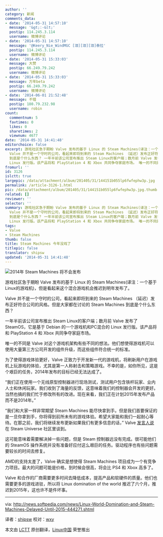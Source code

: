 ```yaml
---
author: ''
category: 新闻
comments_data:
- date: '2014-05-31 14:57:10'
  message: '&gt;:-&lt;'
  postip: 114.245.3.114
  username: 微博评论
- date: '2014-05-31 14:57:10'
  message: '@Keery_Nie_WindMGC [泪][泪][泪]泰拉'
  postip: 114.245.3.114
  username: 微博评论
- date: '2014-05-31 15:33:03'
  message: 大赞
  postip: 66.249.79.242
  username: 微博评论
- date: '2014-05-31 15:33:03'
  message: 万年beta
  postip: 66.249.79.242
  username: 微博评论
- date: '2014-06-01 21:52:48'
  message: 不错
  postip: 180.79.232.98
  username: robin
count:
  commentnum: 5
  favtimes: 0
  likes: 0
  sharetimes: 2
  viewnum: 4677
date: '2014-05-31 14:41:48'
editorchoice: false
excerpt: 游戏社区急于期盼 Valve 发布的基于 Linux 的 Steam Machines(译注：一个基于Linux的游戏机)，但是看起来这个混合游戏机会推迟到明年发布了。
  Valve 并不是一个守时的公司，看起来即将到来的 Steam Machines （延迟）发布正好符合公司的风格。但是大家都在讨论的 Steam Machines
  到底是个什么东西？ 一年半前该公司宣布推出 Steam Linux的客户端；数月前 Valve 发布了SteamOS，它是基于 Debian 的一个游戏机和PC混合的
  Linux 发行版。该产品将和 PlayStation 4 和 Xbox 共同争夺家庭市场。 唯一的不同是 Valve 对这个游戏机架构有些不同的
fromurl: ''
id: 3126
islctt: true
largepic: /data/attachment/album/201405/31/144151b055lp6fwfephw3p.jpg
permalink: /article-3126-1.html
pic: /data/attachment/album/201405/31/144151b055lp6fwfephw3p.jpg.thumb.jpg
related: []
reviewer: ''
selector: ''
summary: 游戏社区急于期盼 Valve 发布的基于 Linux 的 Steam Machines(译注：一个基于Linux的游戏机)，但是看起来这个混合游戏机会推迟到明年发布了。
  Valve 并不是一个守时的公司，看起来即将到来的 Steam Machines （延迟）发布正好符合公司的风格。但是大家都在讨论的 Steam Machines
  到底是个什么东西？ 一年半前该公司宣布推出 Steam Linux的客户端；数月前 Valve 发布了SteamOS，它是基于 Debian 的一个游戏机和PC混合的
  Linux 发行版。该产品将和 PlayStation 4 和 Xbox 共同争夺家庭市场。 唯一的不同是 Valve 对这个游戏机架构有些不同的
tags:
- Valve
- Steam Machines
thumb: false
title: Steam Machines 今年没戏了
titlepic: false
translator: shipsw
updated: '2014-05-31 14:41:48'
---
```


![2014年 Steam Machines 将不会发布](/data/attachment/album/201405/31/144151b055lp6fwfephw3p.jpg)


游戏社区急于期盼 Valve 发布的基于 Linux 的 Steam Machines(译注：一个基于Linux的游戏机)，但是看起来这个混合游戏机会推迟到明年发布了。


Valve 并不是一个守时的公司，看起来即将到来的 Steam Machines （延迟）发布正好符合公司的风格。但是大家都在讨论的 Steam Machines 到底是个什么东西？


一年半前该公司宣布推出 Steam Linux的客户端；数月前 Valve 发布了SteamOS，它是基于 Debian 的一个游戏机和PC混合的 Linux 发行版。该产品将和 PlayStation 4 和 Xbox 共同争夺家庭市场。


唯一的不同是 Valve 对这个游戏机架构有些不同的想法。他们想使得游戏机可以使用大量第三方公司开发的组件升级，而这些组件符合统一的标准。


为了使得游戏体验更好，Valve 正致力于开发新一代的游戏机，将刷新用户在游戏机上玩游戏的体验，尤其是第一人称射击和策略游戏。不幸的是，如你所见，这是个艰巨的任务，2014年发布的目标已经无法达成了。


“我们正在使用一个无线原型控制器进行现场测试，测试用户包含铁杆玩家、业内人士和休闲玩家。我们收到了海量的反馈，这意味着我们的控制器会开发的更好。当然也搞的我们忙于修改所有的改进。现在来看，我们正在计划2015年发布产品而不是2014年。”


“我们和大家一样非常期望 Steam Machines 能尽快拿到手。但是我们首要保证的是一旦你拿到手，你将得到前所未有的游戏体验。希望大家能和我们一起耐心等待。在那之前，我们将继续发布更新如果我们有更多信息的话，” Valve [发言人说](http://steamcommunity.com/groups/steamuniverse#announcements/detail/1820891223906967821)在 Steam Universe 社区里谈到。


这可能意味着需要解决掉一些问题，但是 Steam 控制器远没有完成。很可能他们的 SteamOS 操作系统并没有准备好应付这么艰巨的任务。驱动程序也有些问题需要较长的时间去修复。


AMD的支持太差了，Valve 确实是想使得 Steam Machines 项目成为一个有竞争力项目。最大的问题可能是价格，到时候会很高，将会比 PS4 和 Xbox 高多了。


Valve 和合作的厂商需要更多时间去降低成本，提高产品和软硬件的质量。他们也需要更多的游戏进驻，所以将 Linux domination of the world 推迟了六个月，推迟到2015年，这也许不是件坏事。




---


via: <http://news.softpedia.com/news/Linux-World-Domination-and-Steam-Machines-Delayed-Until-2015-444271.shtml>


译者：[shipsw](https://github.com/shipsw) 校对：[wxy](https://github.com/wxy)


本文由 [LCTT](https://github.com/LCTT/TranslateProject) 原创翻译，[Linux中国](http://linux.cn/) 荣誉推出